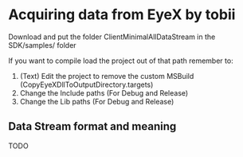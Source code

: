 # Acquiring data from EyeX by tobii

Download and put the folder ClientMinimalAllDataStream in the SDK/samples/ folder

If you want to compile load the project out of that path remember to:

1. (Text) Edit the project to remove the custom MSBuild (CopyEyeXDllToOutputDirectory.targets)
2. Change the Include paths (For Debug and Release)
3. Change the Lib paths (For Debug and Release)


## Data Stream format and meaning
TODO
